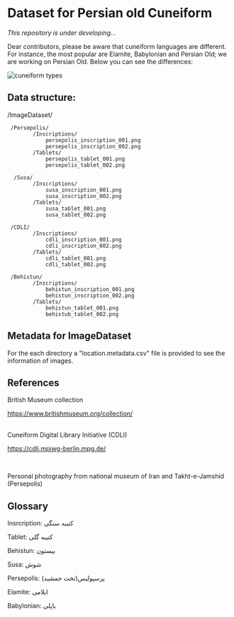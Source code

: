 # Dataset for Persian old Cuneiform

*This repository is under developing...*

Dear contributors, please be aware that cuneiform languages are different. For instance, the most popular are Elamite, Babylonian and Persian Old; we are working on Persian Old. Below you can see the differences:

![cuneiform types](https://github.com/Electronic-Persian-Old-Library/Persian-Old-Dataset/assets/74653444/edd64823-7c50-4231-9990-9ff723b1556f)



## Data structure:

/ImageDataset/

     /Persepolis/
            /Inscriptions/
                persepolis_inscription_001.png
                persepolis_inscription_002.png
            /Tablets/
                persepolis_tablet_001.png
                persepolis_tablet_002.png
                
      /Susa/
            /Inscriptions/
                susa_inscription_001.png
                susa_inscription_002.png
            /Tablets/
                susa_tablet_001.png
                susa_tablet_002.png
                
     /CDLI/
            /Inscriptions/
                cdli_inscription_001.png
                cdli_inscription_002.png
            /Tablets/
                cdli_tablet_001.png
                cdli_tablet_002.png  
                
     /Behistun/
            /Inscriptions/
                behistun_inscription_001.png
                behistun_inscription_002.png
            /Tablets/
                behistun_tablet_001.png
                behistub_tablet_002.png        
    

## Metadata for ImageDataset

For the each directory a "location.metadata.csv" file is provided to see the information of images. 

## References

British Museum collection

https://www.britishmuseum.org/collection/

</br>
Cuneiform Digital Library Initiative (CDLI)

https://cdli.mpiwg-berlin.mpg.de/

</br>

Personal photography from national museum of Iran and Takht-e-Jamshid (Persepolis)


## Glossary

Insrcription: کتیبه سنگی

Tablet: کتیبه گلی

Behistun: بیستون

Susa: شوش

Persepolis: پرسپولیس(تخت جمشید)

Elamite: ایلامی

Babylonian: بابِلی


